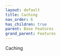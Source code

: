 ```yaml
---
layout: default
title: Caching
nav_order: 6
has_children: true
parent: Base Features
grand_parent: Features
---
```


Caching
